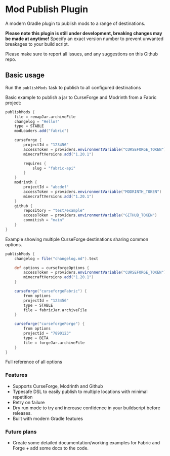 # Mod Publish Plugin
A modern Gradle plugin to publish mods to a range of destinations.

**Please note this plugin is still under development, breaking changes may be made at anytime!**
Specify an exact version number to prevent unwanted breakages to your build script.

Please make sure to report all issues, and any suggestions on this Github repo.

## Basic usage

Run the `publishMods` task to publish to all configured destinations

Basic example to publish a jar to CurseForge and Modrinth from a Fabric project:

```gradle
publishMods {
    file = remapJar.archiveFile
    changelog = "Hello!"
    type = STABLE
    modLoaders.add("fabric")

    curseforge {
        projectId = "123456"
        accessToken = providers.environmentVariable("CURSEFORGE_TOKEN")
        minecraftVersions.add("1.20.1")

        requires {
            slug = "fabric-api"
        }
    }
    modrinth {
        projectId = "abcdef"
        accessToken = providers.environmentVariable("MODRINTH_TOKEN")
        minecraftVersions.add("1.20.1")
    }
    github {
        repository = "test/example"
        accessToken = providers.environmentVariable("GITHUB_TOKEN")
        commitish = "main"
    }
}
```

Example showing multiple CurseForge destinations sharing common options. 

```gradle
publishMods {
    changelog = file("changelog.md").text

    def options = curseforgeOptions {
        accessToken = providers.environmentVariable("CURSEFORGE_TOKEN")
        minecraftVersions.add("1.20.1")
    }

    curseforge("curseforgeFabric") {
        from options
        projectId = "123456"
        type = STABLE
        file = fabricJar.archiveFile
    }

    curseforge("curseforgeForge") {
        from options
        projectId = "7890123"
        type = BETA
        file = forgeJar.archiveFile
    }
}
```

Full reference of all options

### Features
- Supports CurseForge, Modrinth and Github
- Typesafe DSL to easily publish to multiple locations with minimal repetition 
- Retry on failure
- Dry run mode to try and increase confidence in your buildscript before releases.
- Built with modern Gradle features

### Future plans
- Create some detailed documentation/working examples for Fabric and Forge + add some docs to the code.